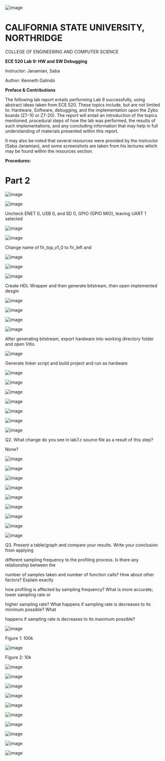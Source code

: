 ![image](https://user-images.githubusercontent.com/98668234/168671718-7932dd80-ef83-4b79-9ea2-b32d1a283869.png)

# **CALIFORNIA STATE UNIVERSITY, NORTHRIDGE**

COLLEGE OF ENGINEERING AND COMPUTER SCIENCE

**ECE 520 Lab 9: HW and SW Debugging**

Instructor: Janamian, Saba

Author: Kenneth Galindo

**Preface & Contributions**

The following lab report entails performing Lab 9 successfully, using abstract ideas taken from ECE 520. These topics include, but are not limited to: Hardware, Software, debugging, and the implementation upon the Zybo boards (Z7-10 or Z7-20). The report will entail an introduction of the topics mentioned, procedural steps of how the lab was performed, the results of such implementations, and any concluding information that may help in full understanding of materials presented within this report.

It may also be noted that several resources were provided by the instructor (Saba Janamian), and some screenshots are taken from his lectures which may be found within the resources section.

**Procedures:** 


# Part 2

![image](https://user-images.githubusercontent.com/98668234/168674024-7c9bbb29-7744-4e84-a620-cae808ef5917.png)

![image](https://user-images.githubusercontent.com/98668234/168674082-4e492313-44de-4c00-ae83-ee881fe2cb88.png)

Uncheck ENET 0, USB 0, and SD 0, GPIO (GPIO MIO), leaving UART 1 selected

![image](https://user-images.githubusercontent.com/98668234/168674132-6870a961-5254-4ffa-ab2e-ab427ed73080.png)

![image](https://user-images.githubusercontent.com/98668234/168674159-6f50ec2a-0200-489d-98d8-a0dbb519bdde.png)

Change name of fir_top_v1_0 to fir_left and

![image](https://user-images.githubusercontent.com/98668234/168674191-25d8a673-2c93-4be6-a14c-e6690e96531b.png)

![image](https://user-images.githubusercontent.com/98668234/168674224-6f307959-c74d-468b-abdf-3bd27cc851d6.png)

![image](https://user-images.githubusercontent.com/98668234/168674266-2db74468-ac31-44d0-8592-3f4b1b0d324d.png)

Create HDL Wrapper and then generate bitstream, then open implemented desgin

![image](https://user-images.githubusercontent.com/98668234/168674353-aaadf70e-51df-48f9-843b-fd8e5750c923.png)

![image](https://user-images.githubusercontent.com/98668234/168674380-211a4b61-a930-4b1e-874d-a115f05264f0.png)

![image](https://user-images.githubusercontent.com/98668234/168674413-96a697a7-a2ce-4f71-b6f6-05cf8373ce87.png)

![image](https://user-images.githubusercontent.com/98668234/168674440-d5c1fc8b-368d-419b-9d83-c9d84e53b3b5.png)


After generating bitstream, export hardware into working directory folder and open Vitis.

![image](https://user-images.githubusercontent.com/98668234/168674470-436a00a4-e23f-4bda-ab54-0a03533ba143.png)


Generate linker script and build project and run as hardware

![image](https://user-images.githubusercontent.com/98668234/168674504-0db759a1-8209-4799-82fc-3e8527e39cc6.png)

![image](https://user-images.githubusercontent.com/98668234/168674539-d68caa21-bb2b-48d4-bc0a-d6f4c90d5519.png)

![image](https://user-images.githubusercontent.com/98668234/168674567-c65468a8-6d5e-4da6-8ce2-5649f3e3b705.png)

![image](https://user-images.githubusercontent.com/98668234/168674719-e68ab518-de5c-4fe1-8d20-ff4f19874d18.png)

![image](https://user-images.githubusercontent.com/98668234/168674735-dde0e4aa-3b49-4efb-ae69-009bc55f45cf.png)

![image](https://user-images.githubusercontent.com/98668234/168674768-683c6e74-b4b4-41e2-bea9-0eb4f009ca6b.png)

![image](https://user-images.githubusercontent.com/98668234/168674798-7d16b938-a26d-4882-b941-9911c5b8d03a.png)

Q2. What change do you see in lab7.c source file as a result of this step?

None?

![image](https://user-images.githubusercontent.com/98668234/168674861-c776cbb7-9026-461f-911f-253632f8f965.png)

![image](https://user-images.githubusercontent.com/98668234/168674922-5aa725e0-88ec-43f0-9343-86b764353c2a.png)

![image](https://user-images.githubusercontent.com/98668234/168674955-16c9e93b-4cd6-40b8-b2d7-ccc58fa3d496.png)

![image](https://user-images.githubusercontent.com/98668234/168674990-72713844-8400-489e-8cee-7f88fc6f5ad0.png)

![image](https://user-images.githubusercontent.com/98668234/168675036-bbd240b7-8470-43d8-bc3a-448654bbf88a.png)

![image](https://user-images.githubusercontent.com/98668234/168675118-d1a44fe7-ee96-44ec-a8c7-0acf4b255408.png)

![image](https://user-images.githubusercontent.com/98668234/168675151-8df59ec7-f178-491f-8b31-2073349bfe54.png)

![image](https://user-images.githubusercontent.com/98668234/168675178-97b173be-663b-403a-82ea-7a6cef27cf73.png)

![image](https://user-images.githubusercontent.com/98668234/168675218-11d00ac2-7961-4fe0-b30c-fad684b32126.png)

Q3. Present a table/graph and compare your results. Write your conclusion from applying

different sampling frequency to the profiling process. Is there any relationship between the

number of samples taken and number of function calls? How about other factors? Explain exactly

how profiling is affected by sampling frequency? What is more accurate; lower sampling rate or

higher sampling rate? What happens if sampling rate is decreases to its minimum possible? What

happens if sampling rate is decreases to its maximum possible?

![image](https://user-images.githubusercontent.com/98668234/168675293-f415a3e1-cf88-4fff-9b41-e9b4e1a2e07e.png)

Figure 1: 100k

![image](https://user-images.githubusercontent.com/98668234/168675326-bfa8037f-36b0-40a4-90e8-edada5e04a12.png)

Figure 2: 10k

![image](https://user-images.githubusercontent.com/98668234/168675364-b39a85d5-184e-4fb2-8a43-38b60e1ba0ad.png)

![image](https://user-images.githubusercontent.com/98668234/168675393-5b104e1a-e7ee-4fcb-b2ca-643a216f74a9.png)

![image](https://user-images.githubusercontent.com/98668234/168675454-f81347fa-62b9-4bb2-91fc-0572c53b0dc0.png)

![image](https://user-images.githubusercontent.com/98668234/168675474-aa2d2194-b6ef-475a-b7f5-e0452a17e39c.png)

![image](https://user-images.githubusercontent.com/98668234/168675505-695488bd-a3e7-4c2b-b34c-f7e1110e3627.png)

![image](https://user-images.githubusercontent.com/98668234/168675530-fcf2fdff-8584-44bd-b1e6-eb945babda90.png)

![image](https://user-images.githubusercontent.com/98668234/168675554-0b5f868b-5d0e-461f-98ec-436dae93c6f6.png)

![image](https://user-images.githubusercontent.com/98668234/168675580-612e0e94-8f32-42c0-a8a3-d1060584024e.png)

![image](https://user-images.githubusercontent.com/98668234/168675614-ab6c7e3e-525c-435e-8586-b7db5f72bf97.png)

![image](https://user-images.githubusercontent.com/98668234/168675640-52014587-fe6b-40e3-a4d4-1c88d976abfd.png)
